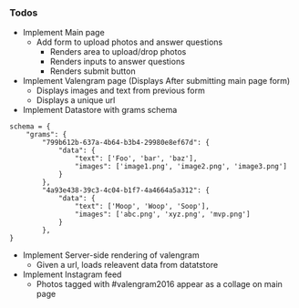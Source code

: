 ### Todos
* Implement Main page
    * Add form to upload photos and answer questions
        - Renders area to upload/drop photos
        - Renders inputs to answer questions
        - Renders submit button
* Implement Valengram page (Displays After submitting main page form)
    * Displays images and text from previous form
    * Displays a unique url
* Implement Datastore with grams schema
```
schema = {
    "grams": {
        "799b612b-637a-4b64-b3b4-29980e8ef67d": {
            "data": {
                "text": ['Foo', 'bar', 'baz'],
                "images": ['image1.png', 'image2.png', 'image3.png']
            }
        },
        "4a93e438-39c3-4c04-b1f7-4a4664a5a312": {
            "data": {
                "text": ['Moop', 'Woop', 'Soop'],
                "images": ['abc.png', 'xyz.png', 'mvp.png']
            }
        },
}
```
* Implement Server-side rendering of valengram
    - Given a url, loads releavent data from datatstore
* Implement Instagram feed
    - Photos tagged with #valengram2016 appear as a collage on main page
